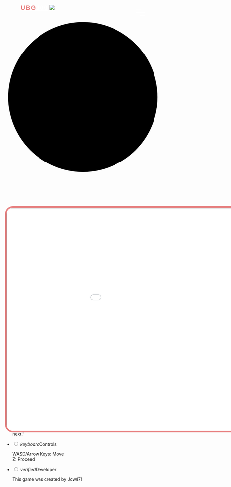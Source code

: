 
<!DOCTYPE html>
<html lang="en">
<head>
<meta name="theme-color" content="#E77E7E">
<meta property="og:type" content="website" />
<meta property="og:see_also" content="https://ubg100.github.io/" />
<meta property="og:locale" content="en_US" />
<meta name="twitter:card" content="summary" />
<link rel="canonical" href="https://ubg100.github.io/sans-fight" />
<meta property="og:url" content="https://ubg100.github.io/sans-fight" />
<meta property="og:title" content="Sans Fight" />	<meta name="twitter:title" content="Sans Fight" />
<meta property="og:description" content="Play all your favorite games unblocked now!" />
<meta name="twitter:description" content="Play all your favorite games unblocked now!" />
<title>Sans Fight</title>
<meta property="og:image" content="https://ubg100.github.io/ubg100.png">
<script data-ad-client="ca-pub-5287266392597979" async src="https://pagead2.googlesyndication.com/pagead/js/adsbygoogle.js"></script>
<script type="text/javascript"> 
function disableselect(e){  
return false  
}  

function reEnable(){  
return true  
}  

//if IE4+  
document.onselectstart=new Function ("return false")  
document.oncontextmenu=new Function ("return false")  
//if NS6  
if (window.sidebar){  
document.onmousedown=disableselect  
document.onclick=reEnable  
}
</script>
<!-- Global site tag (gtag.js) - Google Analytics -->
<script async src="https://www.googletagmanager.com/gtag/js?id=UA-159383230-1"></script>
<script>
  window.dataLayer = window.dataLayer || [];
  function gtag(){dataLayer.push(arguments);}
  gtag('js', new Date());

  gtag('config', 'UA-159383230-1');
</script>
<meta charset="UTF-8">
<link rel="shortcut icon" type="image/x-icon" href="ubg100.png"/>
<link rel="mask-icon" type="" href="ubg100.png" color="#111"/>
<title>UBG100</title>
<link rel='stylesheet' href='https://cdnjs.cloudflare.com/ajax/libs/twitter-bootstrap/4.1.3/css/bootstrap.min.css'>
<style>
@import url('https://fonts.googleapis.com/css?family=Fredoka One:100,100i,200,200i,300,300i,400,400i,500,500i,600,600i,700,700i,800,800i,900,900i');

body{
	font-family: 'Fredoka One', sans-serif;
	font-weight: 300;
	font-size: 15px;
	line-height: 1.7;
	color: #c4c3ca;
	background-color: #1f2029;
	overflow-x: hidden;
	-webkit-transition: all 300ms linear;
	transition: all 300ms linear;
}
a {
	cursor: pointer;
}
a:hover {
	text-decoration: none;
}

/* #Cursor
================================================== */

.cursor,
.cursor2,
.cursor3{
	position: fixed;
	border-radius: 50%;	
	transform: translateX(-50%) translateY(-50%);
	pointer-events: none;
	left: -100px;
	top: 50%;
	mix-blend-mode: difference;
	-webkit-transition: all 300ms linear;
	transition: all 300ms linear;
}
.cursor{
	background-color: #fff;
	height: 0;
	width: 0;
	z-index: 99999;
}
.cursor2,.cursor3{
	height: 36px;
	width: 36px;
	z-index:99998;
	-webkit-transition:all 0.3s ease-out;
	transition:all 0.3s ease-out
}
.cursor2.hover,
.cursor3.hover{
	-webkit-transform:scale(2) translateX(-25%) translateY(-25%);
	transform:scale(2) translateX(-25%) translateY(-25%);
	border:none
}
.cursor2{
	border: 2px solid #fff;
	box-shadow: 0 0 22px rgba(255, 255, 255, 0.6);
}
.cursor2.hover{
	background: rgba(255,255,255,1);
	box-shadow: 0 0 12px rgba(255, 255, 255, 0.2);
}

@media screen and (max-width: 1200px){
	.cursor,.cursor2,.cursor3{
		display: none
	}
}

/* #Primary style
================================================== */

.section {
    position: relative;
	width: 100%;
	display: block;
}
.over-hide{
	overflow: hidden;
}
.full-height {
	height: 100vh;
}

/* #Navigation
================================================== */
 
.cd-header{
    position: fixed;
	width:100%;
	top:0;
	left:0;
	z-index:100;
} 
.header-wrapper{
    position: relative;
	width: calc(100% - 100px);
	margin-left: 50px;
} 
.logo-wrap {
	position: absolute;
	display:block;
	left: 0%;
	top: 25px;
	cursor: pointer;
}
.logo-wrap a {
	cursor: pointer;
	font-family: 'Montserrat', sans-serif;
	font-weight: 900;
	font-size: 20px;
	line-height: 20px;
	text-transform: uppercase;
	letter-spacing: 2px;
	color: #fff;
	transition : all 0.3s ease-out;
}
.logo-wrap a span{ 
	color: #E77E7E;
}
.logo-wrap a:hover {
	opacity: 0.9;
}
.nav-but-wrap{ 
	position: relative;
	display: inline-block;
	float: right;
	padding-left: 15px;
	padding-top: 15px;
	margin-top: 26px;
	transition : all 0.3s ease-out;
}
.menu-icon {
	height: 30px;
	width: 30px;
	position: relative;
	z-index: 2;
	cursor: pointer;
	display: block;
}
.menu-icon__line {
	height: 2px;
	width: 30px;
	display: block;
	background-color: #fff;
	margin-bottom: 7px;
	cursor: pointer;
	-webkit-transition: background-color .5s ease, -webkit-transform .2s ease;
	transition: background-color .5s ease, -webkit-transform .2s ease;
	transition: transform .2s ease, background-color .5s ease;
	transition: transform .2s ease, background-color .5s ease, -webkit-transform .2s ease;
}
.menu-icon__line-left {
	width: 16.5px;
	-webkit-transition: all 200ms linear;
	transition: all 200ms linear;
}
.menu-icon__line-right {
	width: 16.5px;
	float: right;
	-webkit-transition: all 200ms linear;
	-moz-transition: all 200ms linear;
	-o-transition: all 200ms linear;
	-ms-transition: all 200ms linear;
	transition: all 200ms linear;
}
.menu-icon:hover .menu-icon__line-left,
.menu-icon:hover .menu-icon__line-right {
	width: 30px;
}
.nav {
	position: fixed;
	z-index: 98;
}
.nav:before, .nav:after {
	content: "";
	position: fixed;
	width: 100vw;
	height: 100vh;
	background: rgba(20, 21, 26,0.6);
	border-bottom-left-radius: 200%;
	z-index: -1;
	-webkit-transition: -webkit-transform cubic-bezier(0.77, 0, 0.175, 1) 0.6s, border-radius linear 0.8s;
	transition: -webkit-transform cubic-bezier(0.77, 0, 0.175, 1) 0.6s, border-radius linear 0.8s;
	transition: transform cubic-bezier(0.77, 0, 0.175, 1) 0.6s, border-radius linear 0.8s;
	transition: transform cubic-bezier(0.77, 0, 0.175, 1) 0.6s, -webkit-transform cubic-bezier(0.77, 0, 0.175, 1) 0.6s, border-radius linear 0.8s;
	-webkit-transform: translateX(100%) translateY(-100%);
          transform: translateX(100%) translateY(-100%);
}
.nav:after {
	background: rgba(9,9,12,1);
	-webkit-transition-delay: 0s;
          transition-delay: 0s;
}
.nav:before {
	-webkit-transition-delay: .2s;
          transition-delay: .2s;
}
.nav__content {
	position: fixed;
	visibility: hidden;
	top: 50%;
	margin-top: 20px;
	-webkit-transform: translate(0%, -50%);
          transform: translate(0%, -50%);
	width: 100%;
	text-align: center;
}
.nav__list {
	position: relative;
	padding: 0;
	margin: 0;
	z-index: 2;
}
.nav__list-item {
	position: relative;
	display: block;
	-webkit-transition-delay: 0.8s;
          transition-delay: 0.8s;
	opacity: 0;
	text-align: center;
	color: #fff;
	overflow: hidden; 
	font-family: 'Montserrat', sans-serif;
	font-size: 8vh;
	font-weight: 900;
	line-height: 1.15;
	letter-spacing: 3px;
	-webkit-transform: translate(100px, 0%);
          transform: translate(100px, 0%);
	-webkit-transition: opacity .2s ease, -webkit-transform .3s ease;
	transition: opacity .2s ease, -webkit-transform .3s ease;
	transition: opacity .2s ease, transform .3s ease;
	transition: opacity .2s ease, transform .3s ease, -webkit-transform .3s ease;
	margin-top: 0;
	margin-bottom: 0;
}
.nav__list-item a{ 
	position: relative;
	text-decoration: none;
	color: rgba(255,255,255,0.6);
	overflow: hidden; 
	cursor: pointer;
	padding-left: 5px;
	padding-right: 5px;
	font-weight: 900;
	z-index: 2;
	display: inline-block;
	text-transform: uppercase;
    -webkit-transition: all 200ms linear;
    transition: all 200ms linear; 
}
.nav__list-item a:after{ 
	position: absolute;
	content: '';
	top: 50%;
	margin-top: -2px;
	left: 50%;
	width: 0;
	height: 0;
	opacity: 0;
	background-color: #E77E7E;
	z-index: 1;
    -webkit-transition: all 200ms linear;
    transition: all 200ms linear; 
}
.nav__list-item a:hover:after{ 
	height: 4px;
	opacity: 1;
	left: 0;
	width: 100%;
}
.nav__list-item a:hover{
	color: rgba(255,255,255,1);
}
.nav__list-item.active-nav a{
	color: rgba(255,255,255,1);
}
.nav__list-item.active-nav a:after{ 
	height: 4px;
	opacity: 1;
	left: 0;
	width: 100%;
}
body.nav-active .nav__content {
	visibility: visible;
}
body.nav-active .menu-icon__line {
	background-color: #fff;
	-webkit-transform: translate(0px, 0px) rotate(-45deg);
          transform: translate(0px, 0px) rotate(-45deg);
}
body.nav-active .menu-icon__line-left {
	width: 15px;
	-webkit-transform: translate(2px, 4px) rotate(45deg);
          transform: translate(2px, 4px) rotate(45deg);
}
body.nav-active .menu-icon__line-right {
	width: 15px;
	float: right;
	-webkit-transform: translate(-3px, -3.5px) rotate(45deg);
          transform: translate(-3px, -3.5px) rotate(45deg);
}
body.nav-active .menu-icon:hover .menu-icon__line-left,
body.nav-active .menu-icon:hover .menu-icon__line-right {
	width: 15px;
}
body.nav-active .nav {
	visibility: visible;
}
body.nav-active .nav:before, body.nav-active .nav:after {
	-webkit-transform: translateX(0%) translateY(0%);
          transform: translateX(0%) translateY(0%);
	border-radius: 0;
}
body.nav-active .nav:after {
	-webkit-transition-delay: .1s;
          transition-delay: .1s;
}
body.nav-active .nav:before {
	-webkit-transition-delay: 0s;
          transition-delay: 0s;
}
body.nav-active .nav__list-item {
	opacity: 1;
	-webkit-transform: translateX(0%);
          transform: translateX(0%);
	-webkit-transition: opacity .3s ease, color .3s ease, -webkit-transform .3s ease;
	transition: opacity .3s ease, color .3s ease, -webkit-transform .3s ease;
	transition: opacity .3s ease, transform .3s ease, color .3s ease;
	transition: opacity .3s ease, transform .3s ease, color .3s ease, -webkit-transform .3s ease;
}
body.nav-active .nav__list-item:nth-child(0) {
	-webkit-transition-delay: 0.7s;
          transition-delay: 0.7s;
}
body.nav-active .nav__list-item:nth-child(1) {
	-webkit-transition-delay: 0.8s;
          transition-delay: 0.8s;
}
body.nav-active .nav__list-item:nth-child(2) {
	-webkit-transition-delay: 0.9s;
          transition-delay: 0.9s;
}
body.nav-active .nav__list-item:nth-child(3) {
	-webkit-transition-delay: 1s;
          transition-delay: 1s;
}
body.nav-active .nav__list-item:nth-child(4) {
	-webkit-transition-delay: 1.1s;
          transition-delay: 1.1s;
}
body.nav-active .nav__list-item:nth-child(5) {
	-webkit-transition-delay: 1.2s;
          transition-delay: 1.2s;
}
body.nav-active .nav__list-item:nth-child(6) {
	-webkit-transition-delay: 1.3s;
          transition-delay: 1.3s;
}
body.nav-active .nav__list-item:nth-child(7) {
	-webkit-transition-delay: 1.4s;
          transition-delay: 1.4s;
}
body.nav-active .nav__list-item:nth-child(8) {
	-webkit-transition-delay: 1.5s;
          transition-delay: 1.5s;
}
body.nav-active .nav__list-item:nth-child(9) {
	-webkit-transition-delay: 1.6s;
          transition-delay: 1.6s;
}
body.nav-active .nav__list-item:nth-child(10) {
	-webkit-transition-delay: 1.7s;
          transition-delay: 1.7s;
}
.test {
  height: 500px;
}
.content {
    position: relative;
	margin: auto;
	width: 1140px;
	display: block;
	overflow: hidden;
	height: 720px;
	border-radius: 25px;
  	border: 5px solid #E77E7E;
	top: 100px;
}
/* #back to top stuff
================================================== */

@import url('https://fonts.googleapis.com/css?family=Muli:200,200i,300,300i,400,400i,600,600i,700,700i,800,800i,900,900i&subset=latin-ext,vietnamese');


:root {
	font-size: 20px;
	--red: #da2c4d;
	--yellow: #f8ab37;
	--green: #2ecc71;
	--white: #ffffff;
	--grey-light: #f2f7f9;
	--grey: #ecedf3;
	--black: #080808;
	--black-blue: #1f2029;
	--black-blue-light: #353746;
	--black-blue-light-2: #404255;
	--black-blue-light-3: #4b4d64;
	--black-light: #424455;
  --ubg: #E77E7E;
}
body{
    font-family: 'Raleway', sans-serif;
	font-size: 16px;
	font-weight: 500;
	line-height: 1.65;
	color: var(--grey);
	background-color: var(--black-blue);
	overflow-x: hidden;
	letter-spacing: 0.2px;
	-webkit-transition: all 200ms linear;
	transition: all 200ms linear; 
	text-rendering: optimizeLegibility !important;
	-webkit-font-smoothing: antialiased !important;
}

.section {
    position: relative;
	width: 100%;
	display: block;
	overflow: hidden;
	height: 100vh;
}

/* #Progress wrap starts here
================================================== */

.progress-wrap {
	position: fixed;
	right: 50px;
	bottom: 50px;
	height: 46px;
	width: 46px;
	cursor: pointer;
	display: block;
	border-radius: 50px;
	box-shadow: inset  0 0 0 2px rgba(255,255,255,0.2);
	z-index: 97;
	opacity: 0;
	visibility: hidden;
	transform: translateY(15px);
	-webkit-transition: all 200ms linear;
    transition: all 200ms linear;
}
.progress-wrap.active-progress {
	opacity: 1;
	visibility: visible;
	transform: translateY(0);
}
.progress-wrap::after {
	position: absolute;
	font-family: 'unicons';
	content: '\e84b';
	text-align: center;
	line-height: 46px;
	font-size: 24px;
	color: var(--ubg);
	left: 0;
	top: 0;
	height: 46px;
	width: 46px;
	cursor: pointer;
	display: block;
	z-index: 1;
	-webkit-transition: all 200ms linear;
    transition: all 200ms linear;
}
.progress-wrap:hover::after {
	opacity: 0;
}
.progress-wrap::before {
	position: absolute;
	font-family: 'unicons';
	content: '\e84b';
	text-align: center;
	line-height: 46px;
	font-size: 24px;
	opacity: 0;
	background-image: linear-gradient(298deg, var(--red), var(--yellow));
	-webkit-background-clip: text;
	-webkit-text-fill-color: transparent;
	left: 0;
	top: 0;
	height: 46px;
	width: 46px;
	cursor: pointer;
	display: block;
	z-index: 2;
	-webkit-transition: all 200ms linear;
    transition: all 200ms linear;
}
.progress-wrap:hover::before {
	opacity: 1;
}
.progress-wrap svg path { 
	fill: none; 
}
.progress-wrap svg.progress-circle path {
	stroke: var(--ubg);
	stroke-width: 4;
	box-sizing:border-box;
	-webkit-transition: all 200ms linear;
    transition: all 200ms linear;
}
.myButton {
	background-color:#E77E7E;
	border-radius:10px;
	display: inline-block;
	cursor: pointer;
	color:#fff;
    font-family: Fre, sans-serif;
	font-size: 17px;
    font-weight: 400;
	padding: 16px 16px;
	text-decoration: none;
	margin-top: 110px;
}
.myButton:hover {
	background-color:#A25858;
    transition: all 0.3s ease 0s;
	box-shadow: 3px 3px 3px rgba(0, 0, 0, 0.3);
}
.myButton:active {
	position:relative;
	top:1px;
}
.fsbutton {
	text-align: center;
	margin-right: 990px;
}
.titletext{
	font-family: Montserrat, sans-serif;
    margin-right: 500px;
    display: flex;
    justify-content: center;
    align-content: center;
}
i.material-icons {
  font-size: 50px;
  vertical-align: middle;
  position: relative;
  top: -2px;
  color: white;
}
* {
  margin: 0;
  padding: 0;
  -moz-box-sizing: border-box;
  -webkit-box-sizing: border-box;
  box-sizing: border-box;
}

.tabs {
  width: 650px;
  float: none;
  list-style: none;
  position: relative;
  margin: 80px 0 200px 10px;
  text-align: left;
}
.tabs li {
  float: left;
  display: block;
}
.tabs input[type="radio"] {
  position: absolute;
  top: 0;
  left: -9999px;
}
.tabs label {
  display: block;
  padding: 14px 21px;
  border-radius: 15px 15px 0 0;
  font-size: 20px;
  font-weight: normal;
  text-transform: uppercase;
  background: #E77E7E;
  cursor: pointer;
  position: relative;
  top: 4px;
  -moz-transition: all 0.2s ease-in-out;
  -o-transition: all 0.2s ease-in-out;
  -webkit-transition: all 0.2s ease-in-out;
  transition: all 0.2s ease-in-out;
}
.tabs label:hover {
  background: #A25858;
}
.tabs .tab-content {
  z-index: 2;
  display: none;
  overflow: hidden;
  width: 1140px;
  font-size: 17px;
  line-height: 25px;
  padding: 25px;
  position: absolute;
  top: 53px;
  left: 0;
  background: #A25858;
}
.tabs [id^="tab"]:checked + label {
  top: 0;
  padding-top: 17px;
  background: #A25858;
}
.tabs [id^="tab"]:checked ~ [id^="tab-content"] {
  display: block;
}
i.tabz {
  font-size: 30px;
  vertical-align: middle;
  position: relative;
  top: -2.5px;
  right: 5px;
  color: white;
}
p.desc{
    font-size: 20px;
    line-height: 2;
}
</style>
<script>
  window.console = window.console || function(t) {};
</script>
<script>
  if (document.location.search.match(/type=embed/gi)) {
    window.parent.postMessage("resize", "*");
  }
</script>
</head>
<body oncontextmenu="return false;" id="ancss">
<link rel='stylesheet' href='https://s3-us-west-2.amazonaws.com/s.cdpn.io/1462889/unicons.css'>
<link href="https://fonts.googleapis.com/icon?family=Material+Icons" rel="stylesheet">
<header class="cd-header">
<div class="header-wrapper">
<div class="logo-wrap">
<a href="https://ubg100.github.io/" class="hover-target"><span>UBG</span>100</a>
<a href="https://ubg100.github.io/" class="hover-target"><img id="myImage" src="ubg100.png"></a>
</div>
<div class="nav-but-wrap">
<div class="menu-icon hover-target">
<span class="menu-icon__line menu-icon__line-left"></span>
<span class="menu-icon__line"></span>
<span class="menu-icon__line menu-icon__line-right"></span>
</div>
</div>
</div>
  </div>
</header>
<div class="nav">
<div class="nav__content">
<ul class="nav__list">
<li class="nav__list-item"><a href="https://ubg100.github.io/" class="hover-target">home</a></li>
<li class="nav__list-item"><a href="https://ubg100.github.io/games-list" class="hover-target">games list</a></li>
<li class="nav__list-item"><a href="https://ubg100.github.io/faq" class="hover-target">faq</a></li>
<li class="nav__list-item"><a href="#" class="hover-target"></a></li>
</ul>
</div>
</div>
	<div class="progress-wrap">
<svg class="progress-circle svg-content" width="100%" height="100%" viewBox="-1 -1 102 102">
<path d="M50,1 a49,49 0 0,1 0,98 a49,49 0 0,1 0,-98" />
</svg>
</div>
	<div class="test">
<section class="content" id="ancss">
<iframe src="/sans/sansfighthost.html" width="100%" height="100%"></iframe>
	  </section>
	  <div class = "fsbutton">
		<a class="myButton" onclick="goFullscreen()"><i class="material-icons tabz">crop_free</i>Fullscreen</a>
	  <script>
		  var elem = document.getElementsByTagName("iframe")[0];
		  function goFullscreen() {
		  if (elem.requestFullscreen) {
		  elem.requestFullscreen();
		  } else if (elem.mozRequestFullScreen) {
		  elem.mozRequestFullScreen();
		  } else if (elem.webkitRequestFullscreen) {
		  elem.webkitRequestFullscreen();
		  } else if (elem.msRequestFullscreen) {
		  elem.msRequestFullscreen();
		  }
		  }
	  </script></div>
	  <div class="titletext">
		  <ul class="tabs" role="tablist">
		  <li>
			  <input type="radio" name="tabs" id="tab1" checked />
			  <label for="tab1" role="tab" aria-selected="true" aria-controls="panel1" tabindex="0"><i class="material-icons tabz">article</i>Description</label>
			  <div id="tab-content1" class="tab-content" role="tabpanel" aria-labelledby="description" aria-hidden="false">
			  <p class="desc">
				Undertale Sans Fight Clone; "do you wanna have a bad time? 'cause if you visit this page... you are REALLY not going to like what happens next."</p>
			  </div>
		  </li>
		  <li>
			  <input type="radio" name="tabs" id="tab2" />
			  <label for="tab2" role="tab" aria-selected="false" aria-controls="panel2" tabindex="0"><i class="material-icons tabz">keyboard</i>Controls</label>
			  <div id="tab-content2" class="tab-content" role="tabpanel" aria-labelledby="specification" aria-hidden="true">
			  <p class="desc">WASD/Arrow Keys: Move<br>Z: Proceed</p>
			  </div>
		  </li>
		  <li>
			  <input type="radio" name="tabs" id="tab3" />
			  <label for="tab3" role="tab" aria-selected="false" aria-controls="panel3" tabindex="0"><i class="material-icons tabz">verified</i>Developer</label>
			  <div id="tab-content3" class="tab-content" role="tabpanel" aria-labelledby="specification" aria-hidden="true">
			  <p class="desc">This game was created by Jcw87!</p>
			  </div>
		  </li>
		  </ul>
	  </div>
	  <div class="test">
        <br>
        <br>
        <br>
        <br>
        <br>
      <div align="center"><script async src="https://pagead2.googlesyndication.com/pagead/js/adsbygoogle.js"></script>
      <!-- Horizontal Ads -->
      <ins class="adsbygoogle"
         style="display:block"
         data-ad-client="ca-pub-5287266392597979"
         data-ad-slot="1416948905"
         data-ad-format="auto"
         data-full-width-responsive="true"></ins>
      <script>
         (adsbygoogle = window.adsbygoogle || []).push({});
      </script></div></div>
<script src="https://static.codepen.io/assets/common/stopExecutionOnTimeout-9bf952ccbbd13c245169a0a1190323a27ce073a3d304b8c0fdf421ab22794a58.js"></script>
<script src='https://cdnjs.cloudflare.com/ajax/libs/jquery/3.3.1/jquery.min.js'></script>
<script id="rendered-js">
(function ($) {"use strict";

  //Navigation

  var app = function () {
    var body = undefined;
    var menu = undefined;
    var menuItems = undefined;
    var init = function init() {
      body = document.querySelector('body');
      menu = document.querySelector('.menu-icon');
      menuItems = document.querySelectorAll('.nav__list-item');
      applyListeners();
    };
    var applyListeners = function applyListeners() {
      menu.addEventListener('click', function () {
        return toggleClass(body, 'nav-active');
      });
    };
    var toggleClass = function toggleClass(element, stringClass) {
      if (element.classList.contains(stringClass)) element.classList.remove(stringClass);else element.classList.add(stringClass);
    };
    init();
  }();


  //Switch light/dark actual

  $("#switch").on('click', function () {
    if ($("body").hasClass("light")) {
      $("body").removeClass("light");
      $("#switch").removeClass("switched");
    } else
    {
      $("body").addClass("light");
      $("#switch").addClass("switched");
    }
  });

})(jQuery);


/* Please ❤ this if you like it! */



(function ($) {"use strict";

  //Switch dark/light

  $(".switch").on('click', function () {
    if ($("body").hasClass("light")) {
      $("body").removeClass("light");
      $(".switch").removeClass("switched");
    } else
    {
      $("body").addClass("light");
      $(".switch").addClass("switched");
    }
  });

  $(document).ready(function () {"use strict";

    //Scroll back to top

    var progressPath = document.querySelector('.progress-wrap path');
    var pathLength = progressPath.getTotalLength();
    progressPath.style.transition = progressPath.style.WebkitTransition = 'none';
    progressPath.style.strokeDasharray = pathLength + ' ' + pathLength;
    progressPath.style.strokeDashoffset = pathLength;
    progressPath.getBoundingClientRect();
    progressPath.style.transition = progressPath.style.WebkitTransition = 'stroke-dashoffset 10ms linear';
    var updateProgress = function () {
      var scroll = $(window).scrollTop();
      var height = $(document).height() - $(window).height();
      console.log($(document).height());
      console.log($(window).height());
      var progress = pathLength - scroll * pathLength / height;
      progressPath.style.strokeDashoffset = progress;
    };
    updateProgress();
    $(window).scroll(updateProgress);
    var offset = 50;
    var duration = 550;
    jQuery(window).on('scroll', function () {
      if (jQuery(this).scrollTop() > offset) {
        jQuery('.progress-wrap').addClass('active-progress');
      } else {
        jQuery('.progress-wrap').removeClass('active-progress');
      }
    });
    jQuery('.progress-wrap').on('click', function (event) {
      event.preventDefault();
      jQuery('html, body').animate({ scrollTop: 0 }, duration);
      return false;
    });


  });

})(jQuery);
//# sourceURL=pen.js
		</script>
		<script>
			(function() {
			  var externallyFramed = false;
			  try {
				externallyFramed = top.location.host != location.host;
			  }
			  catch(err) {
				externallyFramed = true;
			  }
			  if(externallyFramed) {
				var ancss = document.getElementById("ancss");
				ancss.parentNode.removeChild(ancss);
			  }
			})();
		 
			var sc_project=12471302; 
			var sc_invisible=1; 
			var sc_security="9a266461"; 
			var sc_https=1; 
			</script>
			<script type="text/javascript"
			src="https://www.statcounter.com/counter/counter.js" async></script>
			<noscript><div class="statcounter"><a title="Web Analytics"
			href="https://statcounter.com/" target="_blank"><img class="statcounter"
			src="https://c.statcounter.com/12471302/0/9a266461/1/" alt="Web
			Analytics"></a></div></noscript>
</body> 
</html>
